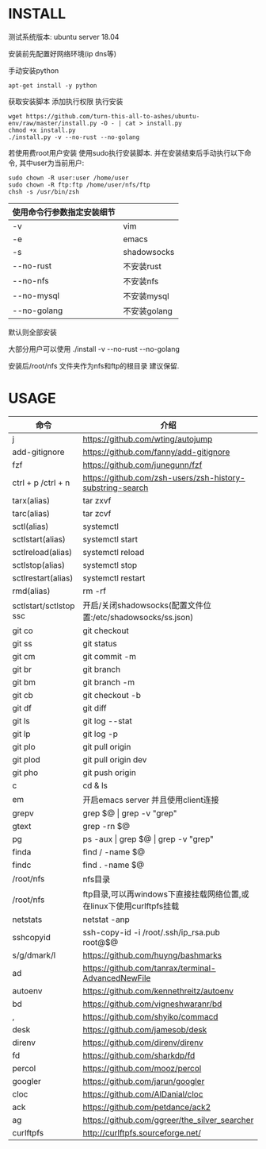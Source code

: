 # INSTALL

测试系统版本: ubuntu server 18.04  

安装前先配置好网络环境(ip dns等)

手动安装python

```shell
apt-get install -y python
```

获取安装脚本   添加执行权限   执行安装

```shell
wget https://github.com/turn-this-all-to-ashes/ubuntu-env/raw/master/install.py -O - | cat > install.py
chmod +x install.py
./install.py -v --no-rust --no-golang
```

若使用费root用户安装  使用sudo执行安装脚本. 并在安装结束后手动执行以下命令, 其中user为当前用户:
```
sudo chown -R user:user /home/user
sudo chown -R ftp:ftp /home/user/nfs/ftp
chsh -s /usr/bin/zsh
```

| 使用命令行参数指定安装细节 |             |
| -------------------------- | ----------- |
| -v                         | vim         |
| -e                         | emacs       |
| -s                         | shadowsocks |
| --no-rust                  | 不安装rust  |
| --no-nfs                   | 不安装nfs   |
| --no-mysql                 | 不安装mysql |
| --no-golang                | 不安装golang|

默认则全部安装

大部分用户可以使用 ./install -v --no-rust --no-golang

安装后/root/nfs 文件夹作为nfs和ftp的根目录  建议保留.

# USAGE

| 命令                   | 介绍                                                        |
| ---------------------- | ----------------------------------------------------------- |
| j                      | <https://github.com/wting/autojump>                          |
| add-gitignore           | <https://github.com/fanny/add-gitignore> |
| fzf                     | <https://github.com/junegunn/fzf>                     |
| ctrl + p /ctrl + n     | <https://github.com/zsh-users/zsh-history-substring-search> |
| tarx(alias)         | tar zxvf                                                    |
| tarc(alias)            | tar zcvf                                                    |
| sctl(alias)         | systemctl                                                   |
| sctlstart(alias)       | systemctl start                                             |
| sctlreload(alias)      | systemctl reload                                            |
| sctlstop(alias)   | systemctl stop                                              |
| sctlrestart(alias)     | systemctl restart                                           |
| rmd(alias)             | rm -rf                                                      |
| sctlstart/sctlstop ssc | 开启/关闭shadowsocks(配置文件位置:/etc/shadowsocks/ss.json) |
| git co                 | git checkout                                                |
| git ss                 | git status                                                  |
| git cm                 | git commit -m                                               |
| git br                 | git branch                                                  |
| git bm                 | git branch -m                                               |
| git cb                 | git checkout -b                                             |
| git df                 | git diff                                                    |
| git ls                 | git log --stat                                              |
| git lp                 | git log -p                                                  |
| git plo                | git pull origin                                             |
| git plod               | git pull origin dev                                         |
| git pho                | git push origin                                             |
| c                      | cd & ls                                                     |
| em                     | 开启emacs server 并且使用client连接                         |
| grepv                  | grep $@ \| grep -v "grep"                                   |
| gtext                  | grep -rn $@                                                 |
| pg                     | ps -aux \| grep $@ \| grep -v "grep"                        |
| finda                  | find / -name $@                                             |
| findc                  | find . -name $@                                             |
| /root/nfs              | nfs目录                                                    |
| /root/nfs              | ftp目录,可以再windows下直接挂载网络位置,或在linux下使用curlftpfs挂载  |
| netstats               | netstat -anp                                                |
| sshcopyid              | ssh-copy-id -i /root/.ssh/ip_rsa.pub root@$@                |
| s/g/dmark/l | <https://github.com/huyng/bashmarks> |
| ad | <https://github.com/tanrax/terminal-AdvancedNewFile> |
| autoenv | <https://github.com/kennethreitz/autoenv> |
| bd | <https://github.com/vigneshwaranr/bd> |
| , | <https://github.com/shyiko/commacd> |
| desk | <https://github.com/jamesob/desk> |
| direnv | <https://github.com/direnv/direnv> |
| fd | <https://github.com/sharkdp/fd> |
| percol | <https://github.com/mooz/percol> |
| googler | <https://github.com/jarun/googler> |
| cloc | <https://github.com/AlDanial/cloc> |
| ack | <https://github.com/petdance/ack2> |
| ag | <https://github.com/ggreer/the_silver_searcher> |
| curlftpfs | <http://curlftpfs.sourceforge.net/> |

